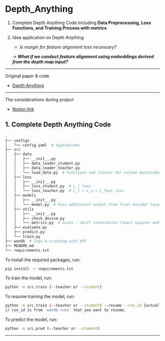 # Depth_Anything

1. Complete Depth Anything Code including **Data Preprocessing, Loss Functions, and Training Process with metrics**
   
2. Idea application on Depth Anything
   - _Is margin for feature alignment loss necessary?_
     
   -> **_What if we conduct feature alignment using embeddings derived from the depth map input?_**

---

Original paper & code

- [Depth Anything](https://github.com/LiheYoung/Depth-Anything)

---

The considerations during project

- [Notion link](https://even-bay-44c.notion.site/Depth-Anything-construction-1ceee63422d0801fa141d3341ecd1c6d)


## 1. Complete Depth Anything Code 

```bash
.
├── configs
│   └── config.yaml  # hyperparams
├── src
│   ├── data
│   │   ├── __init__.py
│   │   ├── data_loader_student.py  
│   │   ├── data_loader_teacher.py
│   │   └── load_data.py  # Functions and classes for custom dataloader. ( cutmix, batch ratio ... )
│   ├── loss
│   │   ├── __init__.py
│   │   ├── loss_student.py  # L_l loss 
│   │   └── loss_teacher.py  # L_l + L_u + L_feat loss
│   ├── models
│   │   ├── __init__.py
│   │   └── model.py  # Pass additional output from final encoder layer for L_feat loss on original code 
│   ├── utils
│   │   ├── __init__.py
│   │   ├── check_device.py
│   │   └── metrics.py  # Scale - shift restoration (least square) and RelAbs, δ metrics
│   ├── evaluate.py
│   ├── predict.py
│   └── train.py
├── wandb  # logs & tracking with API
├── README.md
└── requirements.txt
```

To install the required packages, run:

```bash
pip install -r requirements.txt
```


To train the model, run:

```bash
python -m src.train (--teacher or --student)
```

To resume training the model, run:

```bash
python -m src.train (--teacher or --student) --resume --run_id {actuall wandb id}
// run_id is from 'wandb runs' that you want to resume. 
```

To predict the model, run:

```bash
python -m src.pred (--teacher or --student)
```

---

